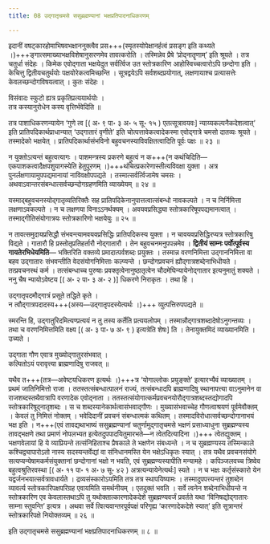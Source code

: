 ```yaml
---
title: 08 उद्गातृचमसे ससुब्रह्मण्यानां भक्षप्रतिपादनाधिकरणम्

---
```


इदानीं वषट्कारहोमाभिषवभक्षाननुक्त्वैव प्रस+++(स्मृतस्योपेक्षानर्हत्वं प्रसङ्ग इति कथ्यते ।)+++ङ्गात्समाख्याभक्षविशेषानुसरणमेव तावत्करोति । तस्मिन्नेव प्रैषे ‘प्रोद्नातॄणाम्’ इति श्रूयते । तत्र चतुर्धा संदेहः । किमेक एवोद्गाता भक्षयेदुत सर्वर्त्विज उत स्तोत्रकारिण आहोस्विच्चत्वारोऽपि छन्दोगा इति । केचित्तु द्वितीयचतुर्थयोः पक्षयोरेकत्वमिच्छन्ति । सूत्रद्वयेऽपि सर्वशब्दप्रयोगात्, लक्षणायाश्च प्रत्यासत्तेः केवलच्छन्दोगविषयत्वात् । कुतः संदेहः ।

विसंवादः स्फुटो ह्यत्र प्रकृतिप्रत्ययार्थयोः ।  
तत्र कस्यानुरोधेन कस्य वृत्तिर्भवेदिति ॥  


तत्र पाशाधिकरणन्यायेन ‘गुणे त्व \[( अ॰ ९ पा॰ ३ अ॰ ५ सू॰ १५ ) एतत्सूत्रावयवः\] न्याय्यकल्पनैकदेशत्वात्’ इति प्रातिपदिकार्थप्राधान्यात् ‘उद्गातारं वृणीते’ इति चोत्पत्तावेकत्वादेकस्मा एवोद्गात्रे चमसो दातव्यः श्रूयते । तस्मादेको भक्षयेत् । प्रातिपदिकार्थासंभविनो बहुवचनस्याविवक्षितत्वादिति पूर्वः पक्षः ॥ २३ ॥

न युक्तोऽत्यन्तं बहुत्वत्यागः । पाशमन्त्रस्य प्रकरणे बहुत्वं न क+++(न कथंचिदिति—एकपाशकत्वादैक्षपशुयागस्येति हेतुपूरणम् ।)+++थंचित्प्रकारेणास्तीत्यविवक्षा युक्ता । अत्र पुनर्लक्षणायामुपपद्यमानायां नाविवक्षोपपद्यते । तस्मात्सर्वर्त्विजामेष चमसः । अथवाऽवान्तरसंबन्धात्सर्वच्छन्दोगग्रहणमिति व्याख्येयम् ॥ २४ ॥

यस्माद्बहुवचनस्योद्गातृव्यतिरिक्तैः सह प्रातिपदिकेनानुपात्तत्वात्संबन्धो नावकल्पते । न च निर्निमित्ता लक्षणाऽवकल्पते । न च लक्षणया विनाऽऽनर्थक्यम् । अवयवप्रसिद्ध्या स्तोत्रकारिषूपपद्यमानत्वात् । तस्माद्गीतिसंयोगात्रयः स्तोत्रकारिणो भक्षयेयुः ॥ २५ ॥

न तावत्समुदायप्रसिद्धौ संभवन्त्यामवयवप्रसिद्धिः प्रातिपदिकस्य युक्ता । न चावयवप्रसिद्धिरप्यत्र स्तोत्रकारिषु विद्यते । गातारौ हि प्रस्तोतृप्रतिहर्तारौ नोद्गातारौ । तेन बहुवचनमनुपपन्नमेव । **द्वितीयं साम्नः पर्वोत्पूर्वस्य गायतेरभिधेयमिति**— भक्तिरिति वक्तव्ये प्रमादात्पर्वशब्दः प्रयुक्तः । तस्मान्न वरणनिमित्ता उद्गाननिमित्ता वा बहव उद्गातारः संभवन्तीति वेदसंयोगनिमित्ताः कल्प्यन्ते । छन्दोगप्रवचनं ह्यौद्गात्रशब्देनाभिधीयते । तत्प्रवचनस्थं कर्म । तत्संबन्धाच्च पुरुषाः प्रवक्तृत्वेनानुष्ठातृत्वेन चौदमेघिन्यायेनोद्गातार इत्यनुमातुं शक्यते । ननु चैष न्यायोऽवेष्टय \[( अ॰ २ पा॰ ३ अ॰ २ )\] धिकरणे निराकृतः । तथा हि ।

उद्गातृपदमौद्गात्रं प्रसूते तद्धिते कृते ।  
न त्वौद्गात्रपदादस्य+++(अस्य—उद्गातृपदस्येत्यर्थः ।)+++ व्युत्पत्तिरुपपद्यते ॥  


स्मरन्ति हि, उद्गातुरिदमित्यण्प्रत्ययं न तु तस्य कर्तेति प्रत्ययलोपम् । तस्मान्नौद्गात्रशब्दादेषोऽनुगन्तव्यः । तथा च वरणनिमित्तमिति वक्ष्य \[( अ॰ ३ पा॰ ७ अ॰ ९ ) इत्यत्रेति शेषः\] ति । तेनायुक्तमिदं व्याख्यानमिति । उच्यते ।

उद्गाता गौण एवात्र मुख्योद्गातुरसंभवात् ।  
कल्पितोऽयं परावृत्त्या ब्राह्मणादिषु राजवत् ॥  


यथैव त+++(तत्र—अवेष्टयधिकरण इत्यर्थः ।)+++त्र ‘योगाल्लोकः प्रयुङ्क्ते’ इत्यारभ्यैवं व्याख्यातम् । प्रथमं जातिनिमित्तो राजा । ततस्तत्संबन्धात्पालनं राज्यं, तत्संबन्धादपि ब्राह्मणादिषु स्थानापत्त्या वाऽनुमानेन वा राजशब्दस्तथैवात्रापि वरणादेक एवोद्नाता । ततस्तत्संयोगात्कर्मप्रवचनयोरौद्गात्रशब्दस्तद्योगादपि स्तोत्रकारिषूद्नातृशब्दः । स च शब्दस्यानेकार्थत्वासंभवाद्गौणः । मुख्यासंभवाच्चेह गौणत्वाश्रयणं पूर्वमेवौक्तम् । केवलं तु निमित्तं नोक्तम् । भवेदिदानीं प्रवचनं संबन्धात्मकं कथितम् । तस्मादविरोधात्सर्वच्छन्दोगानाभयं भक्ष इति । न+++(एवं तावद्यथाभाष्यं ससुब्रह्मण्यानां चतुर्णामुद्गातृचमसे भक्षणं प्रसाध्याधुना सुब्रह्मण्यस्य तावद्भक्षणे तथा प्रमाणं नोपलभ्यत इत्येतदुपपादयितुमारभते—न त्वेतदित्यादिना ।)+++ त्वेतद्युक्तम् । भक्षणवेलायां हि ये व्याप्रियन्ते तत्संनिहिताश्च प्रैषकाले ते भक्षणेन संबध्यन्ते । न च सुब्रह्मण्यस्य तस्मिन्काले कश्चिद्व्यापारोऽतो नास्य सदस्यन्तर्वेद्यां वा संनिधानमस्ति येन भक्षेऽधिकृतः स्यात् । तत्र यथैव प्रवचनसंयोगे सत्यप्यन्येषामकर्मसंयुक्तानां छन्दोगानां भक्षो न भवति, एवं सुब्रह्मण्यस्यापीति मन्यामहे । कपिञ्जलवच्च त्रिष्वेव बहुत्वश्रुतिरवस्था \[( अ॰ ११ पा॰ १ अ॰ ७ सू॰ ४२ ) अत्रत्यन्यायेनेत्यर्थः\] स्यते । न च भक्षः कर्तृसंस्कारो येन यद्वर्जनभयात्सर्वत्रावधार्यते । द्रव्यसंस्कारोऽयमिति तत्र तत्र स्थापयिष्यामः । तस्मादुपपत्त्यन्तरं तुशब्देन व्यावर्त्य स्तोत्रकारिपक्षपरिग्रह एवायमिति समर्थनीयम् । एतदुक्तं भवति । सर्वे त्वनेन शब्देनाभिधीयन्ते न स्तोत्रकारिण एव केवलास्तथाऽपि तु यथोक्तात्कारणादेकदेशे सुब्रह्मण्यवर्जं प्रवर्तते यथा ‘विनिषद्योद्गातारः साम्ना स्तुवन्ति’ इत्यत्र । अथवा सर्वे त्वित्यवान्तरपूर्वपक्षं परिगृह्य ‘कारणादेकदेशे स्यात्’ इति सूत्रान्तरं स्तोत्रकारिपक्षे नियोक्तव्यम् ॥ २६ ॥

इति उद्गातृचमसे ससुब्रह्मण्यानां भक्षप्रतिपादनाधिकरणम् ॥ ८ ॥
